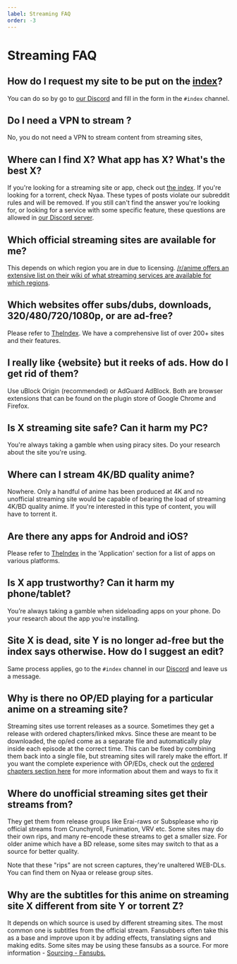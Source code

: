 ```yaml
---
label: Streaming FAQ
order: -3
---
```


# Streaming FAQ

## How do I request my site to be put on the [index](https://theindex.moe/)?
 
You can do so by go to [our Discord](https://discord.gg/snackbox) and fill in the form in the `#index` channel.

## Do I need a VPN to stream ?
No, you do not need a VPN to stream content from streaming sites,

## Where can I find X? What app has X? What's the best X?
If you're looking for a streaming site or app, check out [the index](https://theindex.moe/). If you're looking for a torrent, check Nyaa. These types of posts violate our subreddit rules and will be removed. If you still can't find the answer you're looking for, or looking for a service with some specific feature, these questions are allowed in [our Discord server](https://discord.gg/snackbox).

## Which official streaming sites are available for me?

This depends on which region you are in due to licensing. [/r/anime offers an extensive list on their wiki of what streaming services are available for which regions](https://www.reddit.com/r/anime/wiki/legal_streams).

## Which websites offer subs/dubs, downloads, 320/480/720/1080p, or are ad-free?

Please refer to [TheIndex](https://theindex.moe/). We have a comprehensive list of over 200+ sites and their features.

## I really like {website} but it reeks of ads. How do I get rid of them?

Use uBlock Origin (recommended) or AdGuard AdBlock. Both are browser extensions that can be found on the plugin store of Google Chrome and Firefox.

## Is X streaming site safe? Can it harm my PC?

You're always taking a gamble when using piracy sites. Do your research about the site you're using.

## Where can I stream 4K/BD quality anime?

Nowhere. Only a handful of anime has been produced at 4K and no unofficial streaming site would be capable of bearing the load of streaming 4K/BD quality anime. If you're interested in this type of content, you will have to torrent it.

## Are there any apps for Android and iOS?

Please refer to [TheIndex](https://theindex.moe/) in the 'Application' section for a list of apps on various platforms.

## Is X app trustworthy? Can it harm my phone/tablet?

You’re always taking a gamble when sideloading apps on your phone. Do your research about the app you're installing.

## Site X is dead, site Y is no longer ad-free but the index says otherwise. How do I suggest an edit?
 
Same process applies, go to the `#index` channel in our [Discord](https://discord.gg/snackbox) and leave us a message.

## Why is there no OP/ED playing for a particular anime on a streaming site?

Streaming sites use torrent releases as a source. Sometimes they get a release with ordered chapters/linked mkvs. Since these are meant to be downloaded, the op/ed come as a separate file and automatically play inside each episode at the correct time. This can be fixed by combining them back into a single file, but streaming sites will rarely make the effort. If you want the complete experience with OP/EDs, check out the [ordered chapters section here](/guides/sourcing) for more information about them and ways to fix it

## Where do unofficial streaming sites get their streams from?

They get them from release groups like Erai-raws or Subsplease who rip official streams from Crunchyroll, Funimation, VRV etc. Some sites may do their own rips, and many re-encode these streams to get a smaller size. For older anime which have a BD release, some sites may switch to that as a source for better quality.

Note that these "rips" are not screen captures, they're unaltered WEB-DLs. You can find them on Nyaa or release group sites.

## Why are the subtitles for this anime on streaming site X different from site Y or torrent Z?

It depends on which source is used by different streaming sites. The most common one is subtitles from the official stream. Fansubbers often take this as a base and improve upon it by adding effects, translating signs and making edits. Some sites may be using these fansubs as a source. For more information -  [Sourcing - Fansubs.](/guides/sourcing#fansubs)
